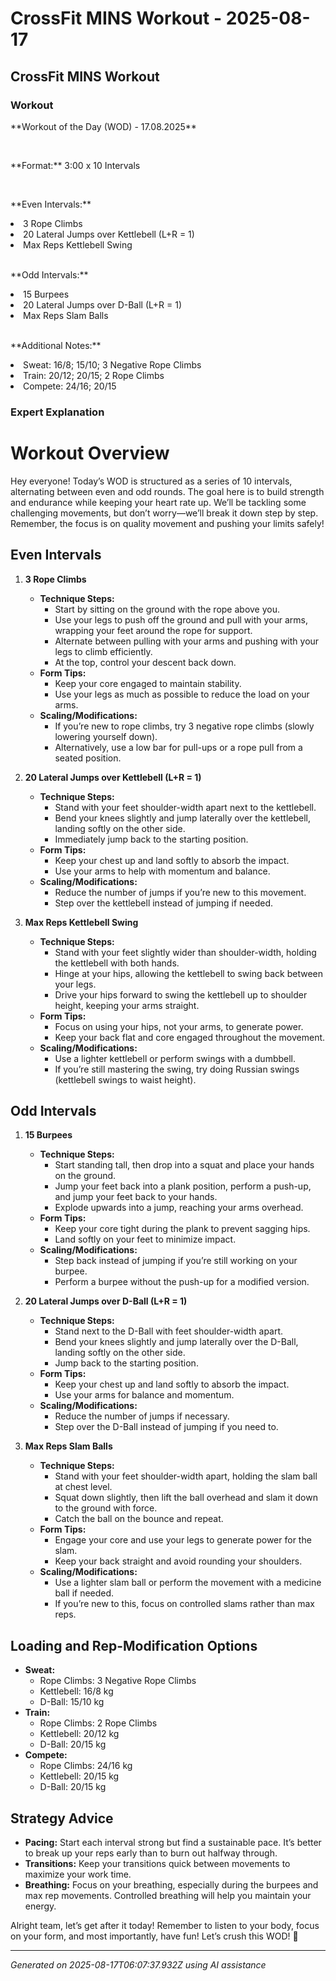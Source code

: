 # CrossFit MINS Workout - 2025-08-17

## CrossFit MINS Workout

### Workout
<p class="mb-2">**Workout of the Day (WOD) - 17.08.2025**</p><br><p class="mb-2">**Format:** 3:00 x 10 Intervals</p><br><p class="mb-2">**Even Intervals:**</p><li class="ml-4">3 Rope Climbs</li><li class="ml-4">20 Lateral Jumps over Kettlebell (L+R = 1)</li><li class="ml-4">Max Reps Kettlebell Swing</li><br><p class="mb-2">**Odd Intervals:**</p><li class="ml-4">15 Burpees</li><li class="ml-4">20 Lateral Jumps over D-Ball (L+R = 1)</li><li class="ml-4">Max Reps Slam Balls</li><br><p class="mb-2">**Additional Notes:**</p><li class="ml-4">Sweat: 16/8; 15/10; 3 Negative Rope Climbs</li><li class="ml-4">Train: 20/12; 20/15; 2 Rope Climbs</li><li class="ml-4">Compete: 24/16; 20/15</li>

### Expert Explanation
# Workout Overview
Hey everyone! Today’s WOD is structured as a series of 10 intervals, alternating between even and odd rounds. The goal here is to build strength and endurance while keeping your heart rate up. We’ll be tackling some challenging movements, but don’t worry—we’ll break it down step by step. Remember, the focus is on quality movement and pushing your limits safely!

## Even Intervals
1. **3 Rope Climbs**
   - **Technique Steps:**
     - Start by sitting on the ground with the rope above you.
     - Use your legs to push off the ground and pull with your arms, wrapping your feet around the rope for support.
     - Alternate between pulling with your arms and pushing with your legs to climb efficiently.
     - At the top, control your descent back down.
   - **Form Tips:**
     - Keep your core engaged to maintain stability.
     - Use your legs as much as possible to reduce the load on your arms.
   - **Scaling/Modifications:**
     - If you’re new to rope climbs, try 3 negative rope climbs (slowly lowering yourself down).
     - Alternatively, use a low bar for pull-ups or a rope pull from a seated position.
  
2. **20 Lateral Jumps over Kettlebell (L+R = 1)**
   - **Technique Steps:**
     - Stand with your feet shoulder-width apart next to the kettlebell.
     - Bend your knees slightly and jump laterally over the kettlebell, landing softly on the other side.
     - Immediately jump back to the starting position.
   - **Form Tips:**
     - Keep your chest up and land softly to absorb the impact.
     - Use your arms to help with momentum and balance.
   - **Scaling/Modifications:**
     - Reduce the number of jumps if you’re new to this movement.
     - Step over the kettlebell instead of jumping if needed.

3. **Max Reps Kettlebell Swing**
   - **Technique Steps:**
     - Stand with your feet slightly wider than shoulder-width, holding the kettlebell with both hands.
     - Hinge at your hips, allowing the kettlebell to swing back between your legs.
     - Drive your hips forward to swing the kettlebell up to shoulder height, keeping your arms straight.
   - **Form Tips:**
     - Focus on using your hips, not your arms, to generate power.
     - Keep your back flat and core engaged throughout the movement.
   - **Scaling/Modifications:**
     - Use a lighter kettlebell or perform swings with a dumbbell.
     - If you’re still mastering the swing, try doing Russian swings (kettlebell swings to waist height).

## Odd Intervals
1. **15 Burpees**
   - **Technique Steps:**
     - Start standing tall, then drop into a squat and place your hands on the ground.
     - Jump your feet back into a plank position, perform a push-up, and jump your feet back to your hands.
     - Explode upwards into a jump, reaching your arms overhead.
   - **Form Tips:**
     - Keep your core tight during the plank to prevent sagging hips.
     - Land softly on your feet to minimize impact.
   - **Scaling/Modifications:**
     - Step back instead of jumping if you’re still working on your burpee.
     - Perform a burpee without the push-up for a modified version.

2. **20 Lateral Jumps over D-Ball (L+R = 1)**
   - **Technique Steps:**
     - Stand next to the D-Ball with feet shoulder-width apart.
     - Bend your knees slightly and jump laterally over the D-Ball, landing softly on the other side.
     - Jump back to the starting position.
   - **Form Tips:**
     - Keep your chest up and land softly to absorb the impact.
     - Use your arms for balance and momentum.
   - **Scaling/Modifications:**
     - Reduce the number of jumps if necessary.
     - Step over the D-Ball instead of jumping if you need to.

3. **Max Reps Slam Balls**
   - **Technique Steps:**
     - Stand with your feet shoulder-width apart, holding the slam ball at chest level.
     - Squat down slightly, then lift the ball overhead and slam it down to the ground with force.
     - Catch the ball on the bounce and repeat.
   - **Form Tips:**
     - Engage your core and use your legs to generate power for the slam.
     - Keep your back straight and avoid rounding your shoulders.
   - **Scaling/Modifications:**
     - Use a lighter slam ball or perform the movement with a medicine ball if needed.
     - If you’re new to this, focus on controlled slams rather than max reps.

## Loading and Rep-Modification Options
- **Sweat:** 
  - Rope Climbs: 3 Negative Rope Climbs
  - Kettlebell: 16/8 kg
  - D-Ball: 15/10 kg
- **Train:** 
  - Rope Climbs: 2 Rope Climbs
  - Kettlebell: 20/12 kg
  - D-Ball: 20/15 kg
- **Compete:** 
  - Rope Climbs: 24/16 kg
  - Kettlebell: 20/15 kg
  - D-Ball: 20/15 kg

## Strategy Advice
- **Pacing:** Start each interval strong but find a sustainable pace. It’s better to break up your reps early than to burn out halfway through.
- **Transitions:** Keep your transitions quick between movements to maximize your work time.
- **Breathing:** Focus on your breathing, especially during the burpees and max rep movements. Controlled breathing will help you maintain your energy.

Alright team, let’s get after it today! Remember to listen to your body, focus on your form, and most importantly, have fun! Let’s crush this WOD! 💪

---
*Generated on 2025-08-17T06:07:37.932Z using AI assistance*
